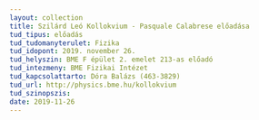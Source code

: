 ```yaml
---
layout: collection
title: Szilárd Leó Kollokvium - Pasquale Calabrese előadása
tud_tipus: előadás
tud_tudomanyterulet: Fizika
tud_idopont: 2019. november 26.
tud_helyszin: BME F épület 2. emelet 213-as előadó
tud_intezmeny: BME Fizikai Intézet
tud_kapcsolattarto: Dóra Balázs (463-3829)
tud_url: http://physics.bme.hu/kollokvium
tud_szinopszis:
date: 2019-11-26
---
```

